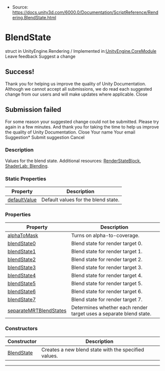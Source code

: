 * Source: https://docs.unity3d.com/6000.0/Documentation/ScriptReference/Rendering.BlendState.html

# BlendState
struct in UnityEngine.Rendering
/
Implemented in:[UnityEngine.CoreModule](https://docs.unity3d.com/6000.0/Documentation/ScriptReference/UnityEngine.CoreModule.html)
Leave feedback
Suggest a change
## Success!
Thank you for helping us improve the quality of Unity Documentation. Although we cannot accept all submissions, we do read each suggested change from our users and will make updates where applicable.
Close
## Submission failed
For some reason your suggested change could not be submitted. Please <a>try again</a> in a few minutes. And thank you for taking the time to help us improve the quality of Unity Documentation.
Close
Your name Your email Suggestion* Submit suggestion
Cancel
### Description
Values for the blend state.
Additional resources: [RenderStateBlock](https://docs.unity3d.com/6000.0/Documentation/ScriptReference/Rendering.RenderStateBlock.html), [ShaderLab: Blending](https://docs.unity3d.com/6000.0/Documentation/Manual/SL-Blend.html).
### Static Properties
Property | Description  
---|---  
[defaultValue](https://docs.unity3d.com/6000.0/Documentation/ScriptReference/Rendering.BlendState-defaultValue.html) | Default values for the blend state.  
### Properties
Property | Description  
---|---  
[alphaToMask](https://docs.unity3d.com/6000.0/Documentation/ScriptReference/Rendering.BlendState-alphaToMask.html) | Turns on alpha-to-coverage.  
[blendState0](https://docs.unity3d.com/6000.0/Documentation/ScriptReference/Rendering.BlendState-blendState0.html) | Blend state for render target 0.  
[blendState1](https://docs.unity3d.com/6000.0/Documentation/ScriptReference/Rendering.BlendState-blendState1.html) | Blend state for render target 1.  
[blendState2](https://docs.unity3d.com/6000.0/Documentation/ScriptReference/Rendering.BlendState-blendState2.html) | Blend state for render target 2.  
[blendState3](https://docs.unity3d.com/6000.0/Documentation/ScriptReference/Rendering.BlendState-blendState3.html) | Blend state for render target 3.  
[blendState4](https://docs.unity3d.com/6000.0/Documentation/ScriptReference/Rendering.BlendState-blendState4.html) | Blend state for render target 4.  
[blendState5](https://docs.unity3d.com/6000.0/Documentation/ScriptReference/Rendering.BlendState-blendState5.html) | Blend state for render target 5.  
[blendState6](https://docs.unity3d.com/6000.0/Documentation/ScriptReference/Rendering.BlendState-blendState6.html) | Blend state for render target 6.  
[blendState7](https://docs.unity3d.com/6000.0/Documentation/ScriptReference/Rendering.BlendState-blendState7.html) | Blend state for render target 7.  
[separateMRTBlendStates](https://docs.unity3d.com/6000.0/Documentation/ScriptReference/Rendering.BlendState-separateMRTBlendStates.html) | Determines whether each render target uses a separate blend state.  
### Constructors
Constructor | Description  
---|---  
[BlendState](https://docs.unity3d.com/6000.0/Documentation/ScriptReference/Rendering.BlendState-ctor.html) | Creates a new blend state with the specified values.  
* * *
